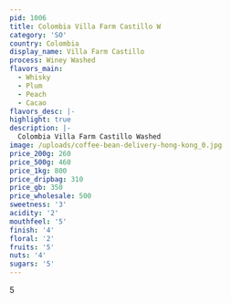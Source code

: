```yaml
---
pid: 1006
title: Colombia Villa Farm Castillo W
category: 'SO'
country: Colombia
display_name: Villa Farm Castillo
process: Winey Washed
flavors_main:
  - Whisky
  - Plum
  - Peach
  - Cacao
flavors_desc: |-
highlight: true
description: |-
  Colombia Villa Farm Castillo Washed
image: /uploads/coffee-bean-delivery-hong-kong_0.jpg
price_200g: 260
price_500g: 460
price_1kg: 800
price_dripbag: 310
price_gb: 350
price_wholesale: 500
sweetness: '3'
acidity: '2'
mouthfeel: '5'
finish: '4'
floral: '2'
fruits: '5'
nuts: '4'
sugars: '5'
---
```


5
